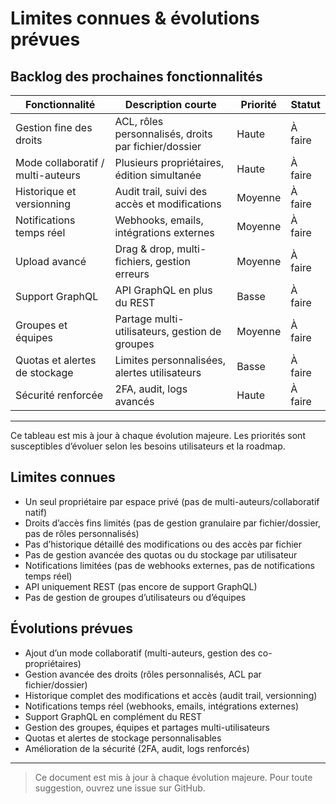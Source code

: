 # Limites connues & évolutions prévues

## Backlog des prochaines fonctionnalités

| Fonctionnalité                                 | Description courte                                      | Priorité   | Statut   |
|-----------------------------------------------|--------------------------------------------------------|------------|----------|
| Gestion fine des droits                       | ACL, rôles personnalisés, droits par fichier/dossier   | Haute      | À faire  |
| Mode collaboratif / multi-auteurs             | Plusieurs propriétaires, édition simultanée            | Haute      | À faire  |
| Historique et versionning                     | Audit trail, suivi des accès et modifications          | Moyenne    | À faire  |
| Notifications temps réel                      | Webhooks, emails, intégrations externes                | Moyenne    | À faire  |
| Upload avancé                                 | Drag & drop, multi-fichiers, gestion erreurs           | Moyenne    | À faire  |
| Support GraphQL                               | API GraphQL en plus du REST                            | Basse      | À faire  |
| Groupes et équipes                            | Partage multi-utilisateurs, gestion de groupes         | Moyenne    | À faire  |
| Quotas et alertes de stockage                 | Limites personnalisées, alertes utilisateurs           | Basse      | À faire  |
| Sécurité renforcée                            | 2FA, audit, logs avancés                               | Haute      | À faire  |

---

Ce tableau est mis à jour à chaque évolution majeure. Les priorités sont susceptibles d’évoluer selon les besoins utilisateurs et la roadmap.

## Limites connues

- Un seul propriétaire par espace privé (pas de multi-auteurs/collaboratif natif)
- Droits d’accès fins limités (pas de gestion granulaire par fichier/dossier, pas de rôles personnalisés)
- Pas d’historique détaillé des modifications ou des accès par fichier
- Pas de gestion avancée des quotas ou du stockage par utilisateur
- Notifications limitées (pas de webhooks externes, pas de notifications temps réel)
- API uniquement REST (pas encore de support GraphQL)
- Pas de gestion de groupes d’utilisateurs ou d’équipes

## Évolutions prévues

- Ajout d’un mode collaboratif (multi-auteurs, gestion des co-propriétaires)
- Gestion avancée des droits (rôles personnalisés, ACL par fichier/dossier)
- Historique complet des modifications et accès (audit trail, versionning)
- Notifications temps réel (webhooks, emails, intégrations externes)
- Support GraphQL en complément du REST
- Gestion des groupes, équipes et partages multi-utilisateurs
- Quotas et alertes de stockage personnalisables
- Amélioration de la sécurité (2FA, audit, logs renforcés)

---

> Ce document est mis à jour à chaque évolution majeure. Pour toute suggestion, ouvrez une issue sur GitHub.
